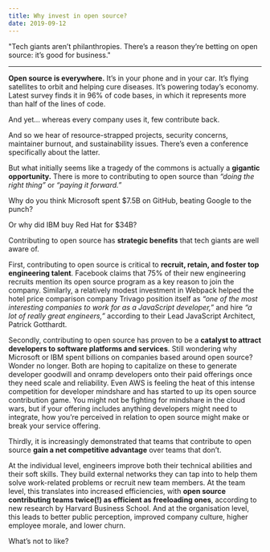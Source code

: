 ```yaml
---
title: Why invest in open source?
date: 2019-09-12
---
```


"Tech giants aren’t philanthropies. There’s a reason they’re betting on open source: it’s good for business."

---

**Open source is everywhere.** It’s in your phone and in your car.
It’s flying satellites to orbit and helping cure diseases.
It’s powering today’s economy.
Latest survey finds it in 96% of code bases, in which it represents more than half of the lines of code.

And yet… whereas every company uses it, few contribute back.

And so we hear of resource-strapped projects, security concerns, maintainer burnout, and sustainability issues.
There’s even a conference specifically about the latter.

But what initially seems like a tragedy of the commons is actually a **gigantic opportunity.**
There is more to contributing to open source than _“doing the right thing”_ or _“paying it forward.”_

Why do you think Microsoft spent $7.5B on GitHub, beating Google to the punch?

Or why did IBM buy Red Hat for $34B?

Contributing to open source has **strategic benefits** that tech giants are well aware of.

First, contributing to open source is critical to **recruit, retain, and foster top engineering talent**.
Facebook claims that 75% of their new engineering recruits mention its open source program as a key reason to join the company.
Similarly, a relatively modest investment in Webpack helped the hotel price comparison company Trivago position itself as
_“one of the most interesting companies to work for as a JavaScript developer,”_
and hire _“a lot of really great engineers,”_ according to their Lead JavaScript Architect, Patrick Gotthardt.

Secondly, contributing to open source has proven to be a **catalyst to attract developers to software platforms and services**.
Still wondering why Microsoft or IBM spent billions on companies based around open source? Wonder no longer.
Both are hoping to capitalize on these to generate developer goodwill and onramp developers onto their paid offerings once they need scale and reliability.
Even AWS is feeling the heat of this intense competition for developer mindshare and has started to up its open source contribution game.
You might not be fighting for mindshare in the cloud wars, but if your offering includes anything developers might need to integrate,
how you’re perceived in relation to open source might make or break your service offering.

Thirdly, it is increasingly demonstrated that teams that contribute to open source **gain a net competitive advantage** over teams that don’t.

At the individual level, engineers improve both their technical abilities and their soft skills.
They build external networks they can tap into to help them solve work-related problems or recruit new team members.
At the team level, this translates into increased efficiencies, with **open source contributing teams twice(!) as efficient as freeloading ones**,
according to new research by Harvard Business School.
And at the organisation level, this leads to better public perception, improved company culture, higher employee morale, and lower churn.

What’s not to like?
